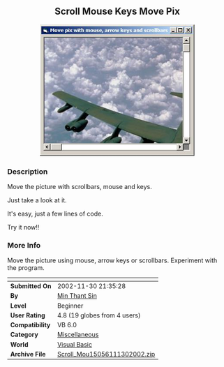 ﻿<div align="center">

## Scroll Mouse Keys Move Pix

<img src="PIC200211302142586947.JPG">
</div>

### Description

Move the picture with scrollbars, mouse and keys.

Just take a look at it.

It's easy, just a few lines of code.

Try it now!!
 
### More Info
 
Move the picture using mouse, arrow keys or scrollbars. Experiment with the program.


<span>             |<span>
---                |---
**Submitted On**   |2002-11-30 21:35:28
**By**             |[Min Thant Sin](https://github.com/Planet-Source-Code/PSCIndex/blob/master/ByAuthor/min-thant-sin.md)
**Level**          |Beginner
**User Rating**    |4.8 (19 globes from 4 users)
**Compatibility**  |VB 6\.0
**Category**       |[Miscellaneous](https://github.com/Planet-Source-Code/PSCIndex/blob/master/ByCategory/miscellaneous__1-1.md)
**World**          |[Visual Basic](https://github.com/Planet-Source-Code/PSCIndex/blob/master/ByWorld/visual-basic.md)
**Archive File**   |[Scroll\_Mou15056111302002\.zip](https://github.com/Planet-Source-Code/min-thant-sin-scroll-mouse-keys-move-pix__1-41164/archive/master.zip)








